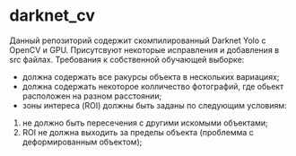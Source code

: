 # darknet_cv
Данный репозиторий содержит скомпилированный Darknet Yolo с OpenCV и GPU.
Присутсвуют некоторые исправления и добавления в src файлах.
Требования к собственной обучающей выборке:
- должна содержать все ракурсы объекта в нескольких вариациях;
- должна содержать некоторое колличество фотографий, где обьект расположен на разном расстоянии; 
- зоны интереса (ROI) должны быть заданы по следующим условиям:
1) не должно быть пересечения с другими искомыми объектами;
2) ROI не должна выходить за пределы объекта (проблемма с деформированным объектом);
